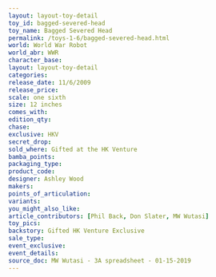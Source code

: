 ```yaml
---
layout: layout-toy-detail 
toy_id: bagged-severed-head
toy_name: Bagged Severed Head
permalink: /toys-1-6/bagged-severed-head.html
world: World War Robot
world_abr: WWR
character_base: 
layout: layout-toy-detail
categories: 
release_date: 11/6/2009
release_price: 
scale: one sixth
size: 12 inches
comes_with: 
edition_qty: 
chase: 
exclusive: HKV
secret_drop: 
sold_where: Gifted at the HK Venture
bamba_points: 
packaging_type: 
product_code:
designer: Ashley Wood
makers: 
points_of_articulation: 
variants: 
you_might_also_like: 
article_contributors: [Phil Back, Don Slater, MW Wutasi]
toy_pics: 
backstory: Gifted HK Venture Exclusive
sale_type: 
event_exclusive: 
event_details: 
source_doc: MW Wutasi - 3A spreadsheet - 01-15-2019
---
```

